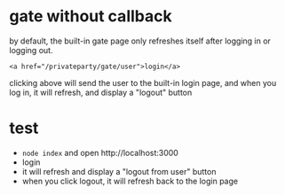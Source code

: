 # gate without callback

by default, the built-in gate page only refreshes itself after logging in or logging out.


```
<a href="/privateparty/gate/user">login</a>
```

clicking above will send the user to the built-in login page, and when you log in, it will refresh, and display a "logout" button

# test

- `node index` and open http://localhost:3000
- login
- it will refresh and display a "logout from user" button
- when you click logout, it will refresh back to the login page
